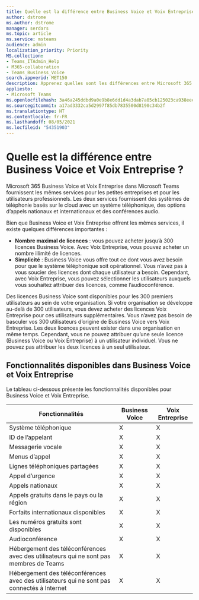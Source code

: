 ```yaml
---
title: Quelle est la différence entre Business Voice et Voix Entreprise ?
author: dstrome
ms.author: dstrome
manager: serdars
ms.topic: article
ms.service: msteams
audience: admin
localization_priority: Priority
MS.collection:
- Teams_ITAdmin_Help
- M365-collaboration
- Teams_Business_Voice
search.appverid: MET150
description: Apprenez quelles sont les différences entre Microsoft 365 Voix d'entreprise et Voix d'affaires.
appliesto:
- Microsoft Teams
ms.openlocfilehash: 3a46a245ddbd9a0e9b8e6dd1d4a3dab7a05cb125023ca938eecc6f519776ae49
ms.sourcegitcommit: a17ad3332ca5d2997f85db7835500d8190c34b2f
ms.translationtype: HT
ms.contentlocale: fr-FR
ms.lasthandoff: 08/05/2021
ms.locfileid: "54351903"
---
```

# <a name="whats-the-difference-between-business-voice-and-enterprise-voice"></a>Quelle est la différence entre Business Voice et Voix Entreprise ?

Microsoft 365 Business Voice et Voix Entreprise dans Microsoft Teams fournissent les mêmes services pour les petites entreprises et pour les utilisateurs professionnels. Les deux services fournissent des systèmes de téléphonie basés sur le cloud avec un système téléphonique, des options d’appels nationaux et internationaux et des conférences audio.

Bien que Business Voice et Voix Entreprise offrent les mêmes services, il existe quelques différences importantes :

- **Nombre maximal de licences** : vous pouvez acheter jusqu’à 300 licences Business Voice. Avec Voix Entreprise, vous pouvez acheter un nombre illimité de licences.
- **Simplicité** : Business Voice vous offre tout ce dont vous avez besoin pour que le système téléphonique soit opérationnel. Vous n’avez pas à vous soucier des licences dont chaque utilisateur a besoin. Cependant, avec Voix Entreprise, vous pouvez sélectionner les utilisateurs auxquels vous souhaitez attribuer des licences, comme l’audioconférence.

Des licences Business Voice sont disponibles pour les 300 premiers utilisateurs au sein de votre organisation. Si votre organisation se développe au-delà de 300 utilisateurs, vous devez acheter des licences Voix Entreprise pour ces utilisateurs supplémentaires. Vous n’avez pas besoin de basculer vos 300 utilisateurs d’origine de Business Voice vers Voix Entreprise. Les deux licences peuvent exister dans une organisation en même temps. Cependant, vous ne pouvez attribuer qu’une seule licence (Business Voice ou Voix Entreprise) à un utilisateur individuel. Vous ne pouvez pas attribuer les deux licences à un seul utilisateur.

## <a name="features-available-in-business-voice-and-enterprise-voice"></a>Fonctionnalités disponibles dans Business Voice et Voix Entreprise

Le tableau ci-dessous présente les fonctionnalités disponibles pour Business Voice et Voix Entreprise.

| Fonctionnalités                                      | Business Voice | Voix Entreprise |
|-----------------------------------------------|----------------|------------------|
| Système téléphonique                                  | X              | X                |
| ID de l’appelant                                     | X              | X                |
| Messagerie vocale                                    | X              | X                |
| Menus d’appel                                    | X              | X                |
| Lignes téléphoniques partagées                            | X              | X                |
| Appel d’urgence                             | X              | X                |
| Appels nationaux                              | X              | X                |
| Appels gratuits dans le pays ou la région           | X              | X                |
| Forfaits internationaux disponibles                 | X              | X                |
| Les numéros gratuits sont disponibles                   | X              | X                |
| Audioconférence                            | X              | X                |
| Hébergement des téléconférences avec des utilisateurs qui ne sont pas membres de Teams    | X              | X                |
| Hébergement des téléconférences avec des utilisateurs qui ne sont pas connectés à Internet | X              | X                |
